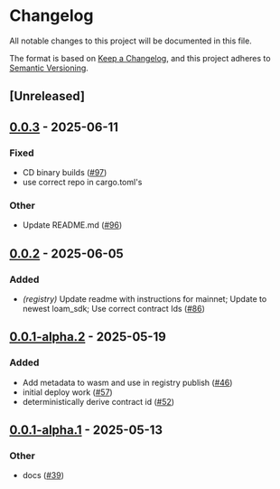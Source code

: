 # Changelog

All notable changes to this project will be documented in this file.

The format is based on [Keep a Changelog](https://keepachangelog.com/en/1.0.0/),
and this project adheres to [Semantic Versioning](https://semver.org/spec/v2.0.0.html).

## [Unreleased]

## [0.0.3](https://github.com/AhaLabs/scaffold-stellar/compare/stellar-registry-cli-v0.0.2...stellar-registry-cli-v0.0.3) - 2025-06-11

### Fixed

- CD binary builds  ([#97](https://github.com/AhaLabs/scaffold-stellar/pull/97))
- use correct repo in cargo.toml's

### Other

- Update README.md ([#96](https://github.com/AhaLabs/scaffold-stellar/pull/96))

## [0.0.2](https://github.com/AhaLabs/scaffold-stellar/compare/stellar-registry-cli-v0.0.1...stellar-registry-cli-v0.0.2) - 2025-06-05

### Added

- *(registry)* Update readme with instructions for mainnet; Update to newest loam_sdk; Use correct contract Ids ([#86](https://github.com/AhaLabs/scaffold-stellar/pull/86))

## [0.0.1-alpha.2](https://github.com/AhaLabs/scaffold-stellar/compare/stellar-registry-cli-v0.0.1-alpha.1...stellar-registry-cli-v0.0.1-alpha.2) - 2025-05-19

### Added

- Add metadata to wasm and use in registry publish ([#46](https://github.com/AhaLabs/scaffold-stellar/pull/46))
- initial deploy work ([#57](https://github.com/AhaLabs/scaffold-stellar/pull/57))
- deterministically derive contract id ([#52](https://github.com/AhaLabs/scaffold-stellar/pull/52))

## [0.0.1-alpha.1](https://github.com/AhaLabs/scaffold-stellar/compare/stellar-registry-cli-v0.0.1-alpha...stellar-registry-cli-v0.0.1-alpha.1) - 2025-05-13

### Other

- docs ([#39](https://github.com/AhaLabs/scaffold-stellar/pull/39))
